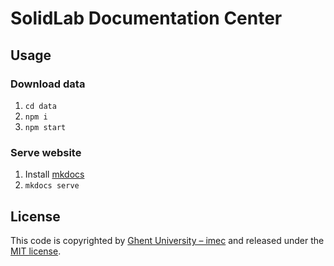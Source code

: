 # SolidLab Documentation Center

## Usage

### Download data

1. `cd data`
2. `npm i`
3. `npm start`

### Serve website

1. Install [mkdocs](https://www.mkdocs.org/)
2. `mkdocs serve`

## License

This code is copyrighted by [Ghent University – imec](http://idlab.ugent.be/) and 
released under the [MIT license](http://opensource.org/licenses/MIT).

